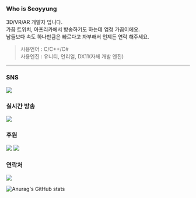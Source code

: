 ### Who is Seoyyung
3D/VR/AR 개발자 입니다.<br/>
가끔 트위치, 아프리카에서 방송하기도 하는데 엄청 가끔이에요.<br/>
남들보다 속도 하나만큼은 빠르다고 자부해서 언제든 연락 해주세요.<br/>
> 사용언어 : C/C++/C#<br/>
> 사용엔진 : 유니티, 언리얼, DX11(자체 개발 엔진)<br/>
----
### SNS
<a href="https://twitter.com/seoyyung15" target="_blank"><img src="https://img.shields.io/badge/Twitter-lightgrey?style=social&logo=twitter&logoColor=#1DA1F2"/></a>

### 실시간 방송
<a href="https://twitch.tv/seoyyung" target="_blank"><img src="https://img.shields.io/badge/Twitch-lightgrey?style=social&logo=twitch&logoColor=#9146FF"/></a>

### 후원
<a href="https://twip.kr/seoyyung" target="_blank"><img src="https://img.shields.io/badge/Twip-lightgrey?style=social&logo=twitch&logoColor=#00B3E0"/></a>
<a href="https://toss.me/돈주면좋아해요" target="_blank"><img src="https://img.shields.io/badge/Toss-lightgrey?style=social&logo=applepay&logoColor=#00B3E0"/></a>

### 연락처
<a href="mailto:official@seoyyung.com" target="_blank"><img src="https://img.shields.io/badge/official@seoyyung.com-lightgrey?style=social&logo=gmail&logoColor=#EA4335"/></a>

![Anurag's GitHub stats](https://github-readme-stats.vercel.app/api?username=sy-project&show_icons=true&theme=radical)
